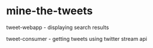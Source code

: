 # mine-the-tweets

tweet-webapp - displaying search results

tweet-consumer - getting tweets using twitter stream api
